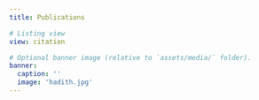 ```yaml
---
title: Publications

# Listing view
view: citation

# Optional banner image (relative to `assets/media/` folder).
banner:
  caption: ''
  image: 'hadith.jpg'
---
```


